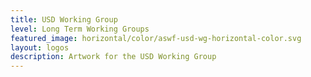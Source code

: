 ```yaml
---
title: USD Working Group
level: Long Term Working Groups
featured_image: horizontal/color/aswf-usd-wg-horizontal-color.svg
layout: logos
description: Artwork for the USD Working Group
---
```

